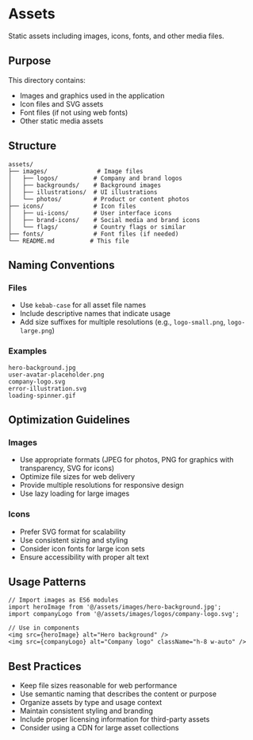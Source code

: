 # Assets

Static assets including images, icons, fonts, and other media files.

## Purpose

This directory contains:
- Images and graphics used in the application
- Icon files and SVG assets
- Font files (if not using web fonts)
- Other static media assets

## Structure

```
assets/
├── images/              # Image files
│   ├── logos/          # Company and brand logos
│   ├── backgrounds/    # Background images
│   ├── illustrations/  # UI illustrations
│   └── photos/         # Product or content photos
├── icons/              # Icon files
│   ├── ui-icons/       # User interface icons
│   ├── brand-icons/    # Social media and brand icons
│   └── flags/          # Country flags or similar
├── fonts/              # Font files (if needed)
└── README.md          # This file
```

## Naming Conventions

### Files
- Use `kebab-case` for all asset file names
- Include descriptive names that indicate usage
- Add size suffixes for multiple resolutions (e.g., `logo-small.png`, `logo-large.png`)

### Examples
```
hero-background.jpg
user-avatar-placeholder.png
company-logo.svg
error-illustration.svg
loading-spinner.gif
```

## Optimization Guidelines

### Images
- Use appropriate formats (JPEG for photos, PNG for graphics with transparency, SVG for icons)
- Optimize file sizes for web delivery
- Provide multiple resolutions for responsive design
- Use lazy loading for large images

### Icons
- Prefer SVG format for scalability
- Use consistent sizing and styling
- Consider icon fonts for large icon sets
- Ensure accessibility with proper alt text

## Usage Patterns

```tsx
// Import images as ES6 modules
import heroImage from '@/assets/images/hero-background.jpg';
import companyLogo from '@/assets/images/logos/company-logo.svg';

// Use in components
<img src={heroImage} alt="Hero background" />
<img src={companyLogo} alt="Company logo" className="h-8 w-auto" />
```

## Best Practices

- Keep file sizes reasonable for web performance
- Use semantic naming that describes the content or purpose
- Organize assets by type and usage context
- Maintain consistent styling and branding
- Include proper licensing information for third-party assets
- Consider using a CDN for large asset collections